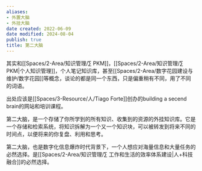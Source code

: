 ```yaml
---
aliases:
- 外置大脑
- 外挂大脑
date created: 2022-06-09
date modified: 2024-08-04
publish: true
title: 第二大脑
---
```

其实和[[Spaces/2-Area/知识管理/∑ PKM]]，[[Spaces/2-Area/知识管理/∑ PKM\|个人知识管理]]，个人笔记知识库，甚至[[Spaces/2-Area/数字花园建设与维护/数字花园]]等概念，谈论的都是同一个东西，只是偏重稍有不同，用了不同的词语。

出处应该是[[Spaces/3-Resource/人/Tiago Forte]]创办的building a secend brain的网站和培训课程。

第二大脑，是一个存储了你所学到的所有知识、收集到的资源的外挂知识库。它是一个存储和检索系统，将知识拆解为一个又一个知识块，可以被转发到将来不同的时间点，以便将来的你复盘、利用和思考。

第二大脑，也是数字化信息爆炸时代背景下，一个人想应对海量信息和大量任务的必然选择。是[[Spaces/2-Area/知识管理/∑ 工作和生活的效率体系建设\|人+科技融合]]的必然选择。